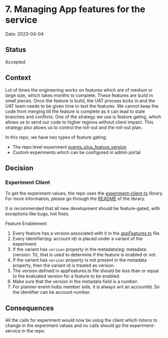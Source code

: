 # 7. Managing App features for the service

Date: 2023-04-04

## Status

Accepted

## Context

Lot of times the engineering works on features which are of medium or large size, which takes months to complete.
These features are build in small pieces. Once the feature is build, the UAT process kicks in and the UAT team needs to be given time to test the features.
We cannot keep the code from merging till the feature is complete as it can lead to stale branches and conflicts.
One of the strategy we use is feature gating, which allows us to send our code to higher regions without client impact.
This strategy also allows us to control the roll-out and the roll-out plan.

In this repo, we have two types of feature gating:

- The repo level experiment [events_plus_feature_version](https://admin.core.cvent.org/experiment/events_plus_feature_version)
- Custom experiments which can be configured in admin portal

## Decision

### Experiment Client

To get the experiment values, the repo uses the [experiment-client-ts](https://stash.cvent.net/projects/EX/repos/experiments-client-ts/browse) library.
For more information, please go through the [README](https://stash.cvent.net/projects/EX/repos/experiments-client-ts/browse/README.md) of the library.

It is recommended that all new development should be feature-gated, with exceptions like bugs, hot fixes.

Feature Enablement

1. Every feature has a version associated with it in the [appFeatures.ts](packages/planner-event-hubs-ui/appFeatures.ts) file.
2. Every identifier(eg: account id) is placed under a variant of the experiment.
3. If the variant has `version` property in the metadata(eg: metadata: {version: 1}), that is used to determine if the feature is enabled or not.
4. If the variant has `version` property is not present in the metadata property, then the variant id is treated as version.
5. The version defined in appFeatures.ts file should be less than or equal to the evaluated version for a feature to be enabled.
6. Make sure that the version in the metadata field is a number.
7. For planner-event-hubs member side, it is always wrt an accountId. So the identifier can be account number.

## Consequences

All the calls for experiment would now be using the client which listens to change in the experiment values and no calls should go the experiment-service in the repo.
